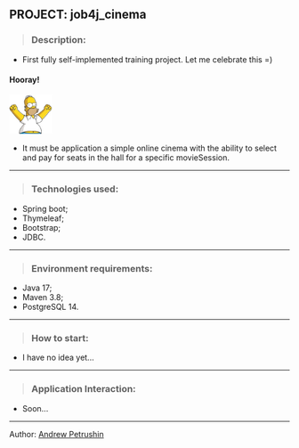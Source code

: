 ## PROJECT: job4j_cinema

>### Description:
  - First fully self-implemented training project. 
Let me celebrate this =)
#### **Hooray!**
<img src="src/main/resources/static/Hooray.jpg" width="77"> 

  - It must be application a simple online cinema with the ability to select and pay for seats in the hall for a specific movieSession.
________________________________________________________________________
>### Technologies used:
  - Spring boot;
  - Thymeleaf;
  - Bootstrap;
  - JDBC.
________________________________________________________________________
>### Environment requirements:
  - Java 17;
  - Maven 3.8;
  - PostgreSQL 14.
________________________________________________________________________
>### How to start:
  - I have no idea yet...
________________________________________________________________________
>### Application Interaction:
- Soon...
________________________________________________________________________

Author: <a href="https://github.com/Futsey" title="Andrew Petrushin">Andrew Petrushin</a>